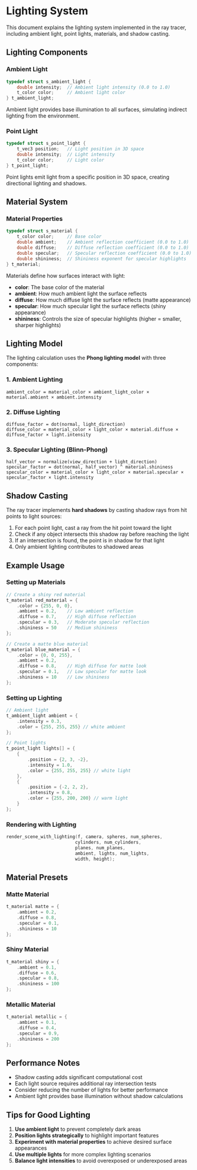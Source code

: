 # Lighting System

This document explains the lighting system implemented in the ray tracer, including ambient light, point lights, materials, and shadow casting.

## Lighting Components

### Ambient Light
```c
typedef struct s_ambient_light {
    double intensity;  // Ambient light intensity (0.0 to 1.0)
    t_color color;     // Ambient light color
} t_ambient_light;
```

Ambient light provides base illumination to all surfaces, simulating indirect lighting from the environment.

### Point Light
```c
typedef struct s_point_light {
    t_vec3 position;   // Light position in 3D space
    double intensity;  // Light intensity
    t_color color;     // Light color
} t_point_light;
```

Point lights emit light from a specific position in 3D space, creating directional lighting and shadows.

## Material System

### Material Properties
```c
typedef struct s_material {
    t_color color;     // Base color
    double ambient;    // Ambient reflection coefficient (0.0 to 1.0)
    double diffuse;    // Diffuse reflection coefficient (0.0 to 1.0)
    double specular;   // Specular reflection coefficient (0.0 to 1.0)
    double shininess;  // Shininess exponent for specular highlights
} t_material;
```

Materials define how surfaces interact with light:
- **color**: The base color of the material
- **ambient**: How much ambient light the surface reflects
- **diffuse**: How much diffuse light the surface reflects (matte appearance)
- **specular**: How much specular light the surface reflects (shiny appearance)
- **shininess**: Controls the size of specular highlights (higher = smaller, sharper highlights)

## Lighting Model

The lighting calculation uses the **Phong lighting model** with three components:

### 1. Ambient Lighting
```
ambient_color = material_color × ambient_light_color × material.ambient × ambient.intensity
```

### 2. Diffuse Lighting
```
diffuse_factor = dot(normal, light_direction)
diffuse_color = material_color × light_color × material.diffuse × diffuse_factor × light.intensity
```

### 3. Specular Lighting (Blinn-Phong)
```
half_vector = normalize(view_direction + light_direction)
specular_factor = dot(normal, half_vector) ^ material.shininess
specular_color = material_color × light_color × material.specular × specular_factor × light.intensity
```

## Shadow Casting

The ray tracer implements **hard shadows** by casting shadow rays from hit points to light sources:

1. For each point light, cast a ray from the hit point toward the light
2. Check if any object intersects this shadow ray before reaching the light
3. If an intersection is found, the point is in shadow for that light
4. Only ambient lighting contributes to shadowed areas

## Example Usage

### Setting up Materials
```c
// Create a shiny red material
t_material red_material = {
    .color = {255, 0, 0},
    .ambient = 0.2,    // Low ambient reflection
    .diffuse = 0.7,    // High diffuse reflection
    .specular = 0.3,   // Moderate specular reflection
    .shininess = 50    // Medium shininess
};

// Create a matte blue material
t_material blue_material = {
    .color = {0, 0, 255},
    .ambient = 0.2,
    .diffuse = 0.8,    // High diffuse for matte look
    .specular = 0.1,   // Low specular for matte look
    .shininess = 10    // Low shininess
};
```

### Setting up Lighting
```c
// Ambient light
t_ambient_light ambient = {
    .intensity = 0.3,
    .color = {255, 255, 255} // white ambient
};

// Point lights
t_point_light lights[] = {
    {
        .position = {2, 3, -2},
        .intensity = 1.0,
        .color = {255, 255, 255} // white light
    },
    {
        .position = {-2, 2, 2},
        .intensity = 0.8,
        .color = {255, 200, 200} // warm light
    }
};
```

### Rendering with Lighting
```c
render_scene_with_lighting(f, camera, spheres, num_spheres,
                          cylinders, num_cylinders,
                          planes, num_planes,
                          ambient, lights, num_lights,
                          width, height);
```

## Material Presets

### Matte Material
```c
t_material matte = {
    .ambient = 0.2,
    .diffuse = 0.8,
    .specular = 0.1,
    .shininess = 10
};
```

### Shiny Material
```c
t_material shiny = {
    .ambient = 0.1,
    .diffuse = 0.6,
    .specular = 0.8,
    .shininess = 100
};
```

### Metallic Material
```c
t_material metallic = {
    .ambient = 0.1,
    .diffuse = 0.4,
    .specular = 0.9,
    .shininess = 200
};
```

## Performance Notes

- Shadow casting adds significant computational cost
- Each light source requires additional ray intersection tests
- Consider reducing the number of lights for better performance
- Ambient light provides base illumination without shadow calculations

## Tips for Good Lighting

1. **Use ambient light** to prevent completely dark areas
2. **Position lights strategically** to highlight important features
3. **Experiment with material properties** to achieve desired surface appearances
4. **Use multiple lights** for more complex lighting scenarios
5. **Balance light intensities** to avoid overexposed or underexposed areas
